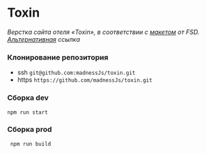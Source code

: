 # Toxin

*Верстка сайта отеля «Toxin», в соответствии с [макетом](https://www.figma.com/file/MumYcKVk9RkKZEG6dR5E3A/FSD-frontend-education-program.-The-2nd-task?node-id=0%3A1) от FSD. [Альтернативная](https://www.figma.com/file/xorjGw6bbI9mK7fZAMebJu/FSD-frontend-education-program.-The-2nd-task-Copy?node-id=0%3A1) ссылка*

### Клонирование репозитория
* ssh ```git@github.com:madnessJs/toxin.git```
* https ```https://github.com/madnessJs/toxin.git```

### Сборка dev
```npm run start```

### Сборка prod
``` npm run build```
